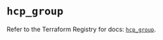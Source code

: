 # `hcp_group`

Refer to the Terraform Registry for docs: [`hcp_group`](https://registry.terraform.io/providers/hashicorp/hcp/0.103.0/docs/resources/group).
